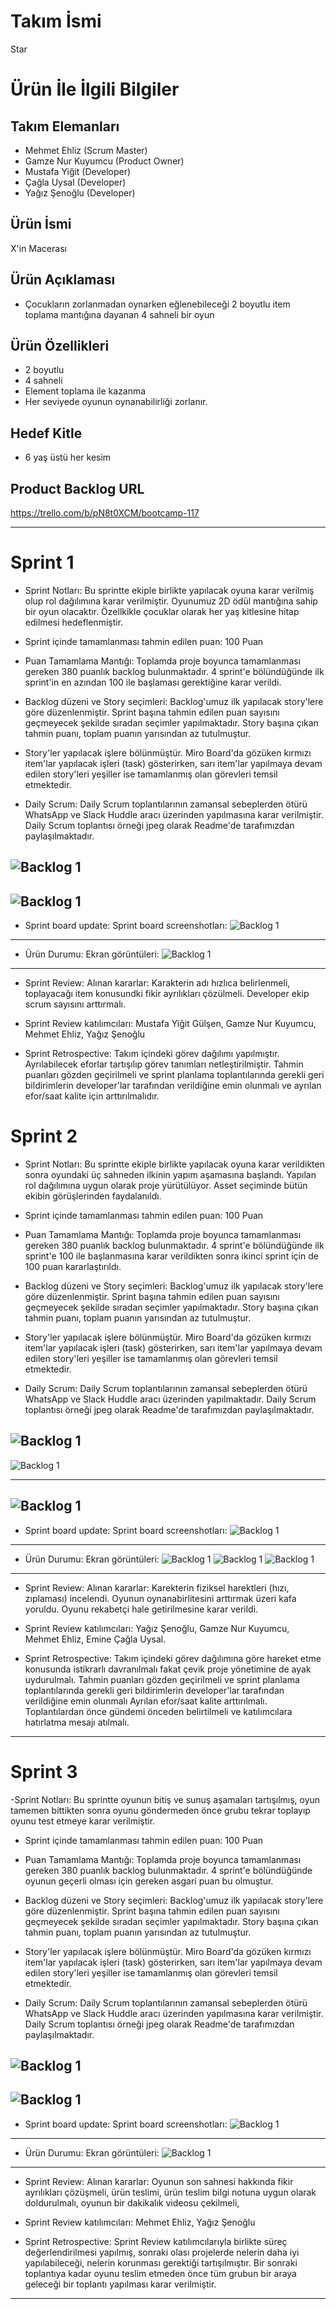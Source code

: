 # **Takım İsmi**

Star

# Ürün İle İlgili Bilgiler

## Takım Elemanları

- Mehmet Ehliz (Scrum Master)
- Gamze Nur Kuyumcu (Product Owner)
- Mustafa Yiğit (Developer)
- Çağla Uysal (Developer)
- Yağız Şenoğlu (Developer)

## Ürün İsmi

X'in Macerası

## Ürün Açıklaması

- Çocukların zorlanmadan oynarken eğlenebileceği 2 boyutlu item toplama mantığına dayanan 4 sahneli bir oyun

## Ürün Özellikleri

- 2 boyutlu
- 4 sahneli
- Element toplama ile kazanma
- Her seviyede oyunun oynanabilirliği zorlanır.


## Hedef Kitle

- 6 yaş üstü her kesim

## Product Backlog URL

https://trello.com/b/pN8t0XCM/bootcamp-117

---

# Sprint 1

- Sprint Notları: Bu sprintte ekiple birlikte yapılacak oyuna karar verilmiş olup rol dağılımına karar verilmiştir. Oyunumuz 2D ödül mantığına sahip bir oyun olacaktır. Özellkikle çocuklar olarak her yaş kitlesine hitap edilmesi hedeflenmiştir.

- Sprint içinde tamamlanması tahmin edilen puan: 100 Puan

- Puan Tamamlama Mantığı: Toplamda proje boyunca tamamlanması gereken 380 puanlık backlog bulunmaktadır. 4 sprint'e bölündüğünde ilk sprint'in en azından 100 ile başlaması gerektiğine karar verildi.

- Backlog düzeni ve Story seçimleri: Backlog'umuz ilk yapılacak story'lere göre düzenlenmiştir. Sprint başına tahmin edilen puan sayısını geçmeyecek şekilde sıradan seçimler yapılmaktadır. Story başına çıkan tahmin puanı, toplam puanın yarısından az tutulmuştur.

- Story'ler yapılacak işlere bölünmüştür. Miro Board'da gözüken kırmızı item'lar yapılacak işleri (task) gösterirken, sarı item'lar yapılmaya devam edilen story'leri  yeşiller ise tamamlanmış olan görevleri temsil etmektedir.

- Daily Scrum: Daily Scrum toplantılarının zamansal sebeplerden ötürü WhatsApp ve Slack Huddle aracı üzerinden yapılmasına karar verilmiştir. Daily Scrum toplantısı örneği jpeg olarak Readme'de tarafımızdan paylaşılmaktadır.

![Backlog 1](https://github.com/growingparticle/Group-117/blob/main/s3%20-%201.png)
---
![Backlog 1](https://github.com/growingparticle/Group-117/blob/main/s3%20-%202.png)
---

- Sprint board update: Sprint board screenshotları:
![Backlog 1](https://github.com/growingparticle/Group-117/blob/main/s3%20-%20trello.png)
---
- Ürün Durumu: Ekran görüntüleri:
![Backlog 1](https://github.com/growingparticle/Group-117/blob/main/ekran%20g%C3%B6r%C3%BCnt%C3%BCs%C3%BC.png)
---

- Sprint Review: Alınan kararlar: Karakterin adı hızlıca belirlenmeli, toplayacağı item konusundki fikir ayrılıkları çözülmeli. Developer ekip scrum sayısını arttırmalı.

- Sprint Review katılımcıları: Mustafa Yiğit Gülşen, Gamze Nur Kuyumcu, Mehmet Ehliz, Yağız Şenoğlu
        
 - Sprint Retrospective:
Takım içindeki görev dağılımı yapılmıştır. Ayrılabilecek eforlar tartışılıp görev tanımları netleştirilmiştir.
Tahmin puanları gözden geçirilmeli ve sprint planlama toplantılarında gerekli geri bildirimlerin developer'lar tarafından verildiğine emin olunmalı ve
ayrılan efor/saat kalite için arttırılmalıdır.

        

    
# Sprint 2

- Sprint Notları: Bu sprintte ekiple birlikte yapılacak oyuna karar verildikten sonra oyundaki üç sahneden ilkinin yapım aşamasına başlandı. Yapılan rol dağılımına uygun olarak proje yürütülüyor. Asset seçiminde bütün ekibin görüşlerinden faydalanıldı. 

- Sprint içinde tamamlanması tahmin edilen puan: 100 Puan

- Puan Tamamlama Mantığı: Toplamda proje boyunca tamamlanması gereken 380 puanlık backlog bulunmaktadır. 4 sprint'e bölündüğünde ilk sprint'e 100 ile başlanmasına karar verildikten sonra ikinci sprint için de 100 puan kararlaştırıldı.

- Backlog düzeni ve Story seçimleri: Backlog'umuz ilk yapılacak story'lere göre düzenlenmiştir. Sprint başına tahmin edilen puan sayısını geçmeyecek şekilde sıradan seçimler yapılmaktadır. Story başına çıkan tahmin puanı, toplam puanın yarısından az tutulmuştur.

- Story'ler yapılacak işlere bölünmüştür. Miro Board'da gözüken kırmızı item'lar yapılacak işleri (task) gösterirken, sarı item'lar yapılmaya devam edilen story'leri  yeşiller ise tamamlanmış olan görevleri temsil etmektedir.

- Daily Scrum: Daily Scrum toplantılarının zamansal sebeplerden ötürü WhatsApp ve Slack Huddle aracı üzerinden yapılmaktadır. Daily Scrum toplantısı örneği jpeg olarak Readme'de tarafımızdan paylaşılmaktadır.

![Backlog 1](https://github.com/growingparticle/Group-117/blob/main/Wh%201.png)
---
![Backlog 1](https://github.com/growingparticle/Group-117/blob/main/Wh%202.png)

---
![Backlog 1](https://github.com/growingparticle/Group-117/blob/main/Sl%201.png)
---

- Sprint board update: Sprint board screenshotları:
![Backlog 1](https://github.com/growingparticle/Group-117/blob/main/tr%202.png)
---
- Ürün Durumu: Ekran görüntüleri:
![Backlog 1](https://github.com/growingparticle/Group-117/blob/main/3333.PNG)
![Backlog 1](https://github.com/growingparticle/Group-117/blob/main/1111.PNG)
![Backlog 1](https://github.com/growingparticle/Group-117/blob/main/2222222.PNG)
---

- Sprint Review: Alınan kararlar: Karekterin fiziksel harektleri (hızı, zıplaması) incelendi. Oyunun oynanabirlitesini arttırmak üzeri kafa yoruldu. Oyunu rekabetçi hale getirilmesine karar verildi.

- Sprint  Review katılımcıları: Yağız Şenoğlu, Gamze Nur Kuyumcu, Mehmet Ehliz, Emine Çağla Uysal.
        
 - Sprint Retrospective:
Takım içindeki görev dağılımına göre hareket etme konusunda istikrarlı davranılmalı fakat çevik proje yönetimine de ayak uydurulmalı.
Tahmin puanları gözden geçirilmeli ve sprint planlama toplantılarında gerekli geri bildirimlerin developer'lar tarafından verildiğine emin olunmalı
Ayrılan efor/saat kalite arttırılmalı. Toplantılardan önce gündemi önceden belirtilmeli ve katılımcılara hatırlatma mesajı atılmalı.



---

# Sprint 3

 -Sprint Notları: Bu sprintte oyunun bitiş ve sunuş aşamaları tartışılmış, oyun tamemen bittikten sonra oyunu göndermeden önce grubu tekrar toplayıp oyunu test etmeye karar verilmiştir.

- Sprint içinde tamamlanması tahmin edilen puan: 100 Puan

- Puan Tamamlama Mantığı: Toplamda proje boyunca tamamlanması gereken 380 puanlık backlog bulunmaktadır. 4 sprint'e bölündüğünde oyunun geçerli olması için gereken asgari puan bu olmuştur.

- Backlog düzeni ve Story seçimleri: Backlog'umuz ilk yapılacak story'lere göre düzenlenmiştir. Sprint başına tahmin edilen puan sayısını geçmeyecek şekilde sıradan seçimler yapılmaktadır. Story başına çıkan tahmin puanı, toplam puanın yarısından az tutulmuştur.

- Story'ler yapılacak işlere bölünmüştür. Miro Board'da gözüken kırmızı item'lar yapılacak işleri (task) gösterirken, sarı item'lar yapılmaya devam edilen story'leri  yeşiller ise tamamlanmış olan görevleri temsil etmektedir.

- Daily Scrum: Daily Scrum toplantılarının zamansal sebeplerden ötürü WhatsApp ve Slack Huddle aracı üzerinden yapılmasına karar verilmiştir. Daily Scrum toplantısı örneği jpeg olarak Readme'de tarafımızdan paylaşılmaktadır.

![Backlog 1](https://github.com/growingparticle/Group-117/blob/main/b-117.png)
---
![Backlog 1](https://github.com/growingparticle/Group-117/blob/main/b117.png)
---

- Sprint board update: Sprint board screenshotları:
![Backlog 1](https://github.com/growingparticle/Group-117/blob/main/Sprint%20board%20screenshotlar%C4%B1.png)
---
- Ürün Durumu: Ekran görüntüleri:
![Backlog 1](https://github.com/growingparticle/Group-117/blob/main/ekran%20g%C3%B6r%C3%BCnt%C3%BCs%C3%BC.png)
---

- Sprint Review: Alınan kararlar: Oyunun son sahnesi hakkında fikir ayrılıkları çözüşmeli, ürün teslimi, ürün teslim bilgi notuna uygun olarak doldurulmalı, oyunun bir dakikalık videosu çekilmeli, 

- Sprint Review katılımcıları: Mehmet Ehliz, Yağız Şenoğlu
        
 - Sprint Retrospective:
Sprint Review katılımcılarıyla birlikte süreç değerlendirilmesi yapılmış, sonraki olası projelerde nelerin daha iyi yapılabileceği, nelerin korunması gerektiği tartışılmıştır. Bir sonraki toplantıya kadar oyunu teslim etmeden önce tüm grubun bir araya geleceği bir toplantı yapılması karar verilmiştir.


---

